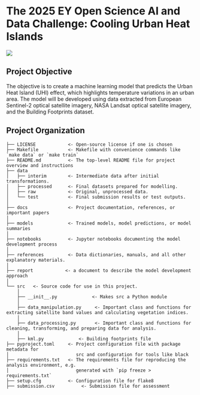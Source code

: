 # The 2025 EY Open Science AI and Data Challenge: Cooling Urban Heat Islands 
<a target="_blank" href="https://cookiecutter-data-science.drivendata.org/">
    <img src="https://img.shields.io/badge/CCDS-Project%20template-328F97?logo=cookiecutter" />
</a>

## Project Objective
The objective is to create a machine learning model that predicts the Urban Heat Island (UHI) effect, which highlights temperature variations in an urban area. The model will be developed using data extracted from European Sentinel-2 optical satellite imagery, NASA Landsat optical satellite imagery, and the Building Footprints dataset.

## Project Organization

```
├── LICENSE            <- Open-source license if one is chosen
├── Makefile           <- Makefile with convenience commands like `make data` or `make train`
├── README.md          <- The top-level README file for project overview and instructions
├── data
│   ├── interim        <- Intermediate data after initial transformations.
│   ├── processed      <- Final datasets prepared for modelling.
│   ├── raw            <- Original, unprocessed data.
│   └── test           <- Final submission results or test outputs.
│
├── docs               <- Project documentation, references, or important papers
│
├── models             <- Trained models, model predictions, or model summaries
│
├── notebooks          <- Jupyter notebooks documenting the model development process
│
├── references         <- Data dictionaries, manuals, and all other explanatory materials.
│
├── report            <- a document to describe the model development approach
│
└── src   <- Source code for use in this project.
    │
    ├── __init__.py             <- Makes src a Python module
    │
    ├── data_manipulation.py     <- Important class and functions for extracting satellite band values and calculating vegetation indices. 
    │
    ├── data_processing.py       <- Important class and functions for cleaning, transforming, and preparing data for analysis.
    │
    ├── kml.py             <- Building footprints file
├── pyproject.toml     <- Project configuration file with package metadata for 
│                         src and configuration for tools like black
├── requirements.txt   <- The requirements file for reproducing the analysis environment, e.g.
│                         generated with `pip freeze > requirements.txt`
├── setup.cfg          <- Configuration file for flake8
├── submission.csv          <- Submission file for assessment
